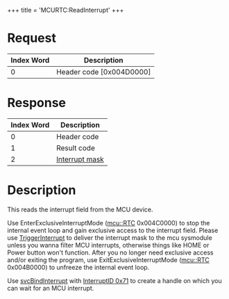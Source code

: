 +++
title = 'MCURTC:ReadInterrupt'
+++

# Request

| Index Word | Description                |
|------------|----------------------------|
| 0          | Header code \[0x004D0000\] |

# Response

| Index Word | Description                                         |
|------------|-----------------------------------------------------|
| 0          | Header code                                         |
| 1          | Result code                                         |
| 2          | [Interrupt mask](I2C_Registers#Device_3 "wikilink") |

# Description

This reads the interrupt field from the MCU device.

Use EnterExclusiveInterruptMode
([mcu::RTC](MCU_Services#MCU_service_.22mcu::RTC.22 "wikilink")
0x004C0000) to stop the internal event loop and gain exclusive access to
the interrupt field. Please use
[TriggerInterrupt](MCURTC:PublishNotifications "wikilink") to deliver
the interrupt mask to the mcu sysmodule unless you wanna filter MCU
interrupts, otherwise things like HOME or Power button won't function.
After you no longer need exclusive access and/or exiting the program,
use ExitExclusiveInterruptMode
([mcu::RTC](MCU_Services#MCU_service_.22mcu::RTC.22 "wikilink")
0x004B0000) to unfreeze the internal event loop.

Use [svcBindInterrupt](SVC "wikilink") with [InterruptID
0x71](ARM11_Interrupts "wikilink") to create a handle on which you can
wait for an MCU interrupt.